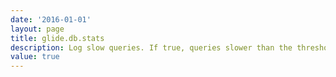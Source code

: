 ```yaml
---
date: '2016-01-01'
layout: page
title: glide.db.stats
description: Log slow queries. If true, queries slower than the threshold defined by glide.db.stats.threshold will be logged.
value: true 
---
```

